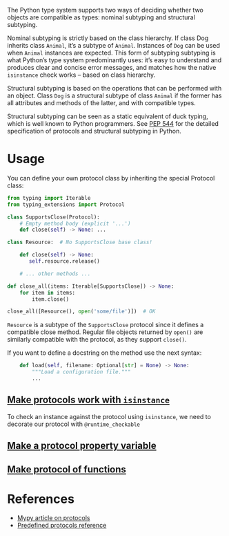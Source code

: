 The Python type system supports two ways of deciding whether two objects are compatible as types: nominal subtyping and structural subtyping.

Nominal subtyping is strictly based on the class hierarchy. If class Dog inherits class `Animal`, it’s a subtype of `Animal`. Instances of `Dog` can be used when `Animal` instances are expected. This form of subtyping subtyping is what Python’s type system predominantly uses: it’s easy to understand and produces clear and concise error messages, and matches how the native `isinstance` check works – based on class hierarchy.

Structural subtyping is based on the operations that can be performed with an object. Class `Dog` is a structural subtype of class `Animal` if the former has all attributes and methods of the latter, and with compatible types.

Structural subtyping can be seen as a static equivalent of duck typing, which is well known to Python programmers. See [PEP 544](https://peps.python.org/pep-0544/) for the detailed specification of protocols and structural subtyping in Python.
# Usage

You can define your own protocol class by inheriting the special Protocol class:

```python
from typing import Iterable
from typing_extensions import Protocol

class SupportsClose(Protocol):
    # Empty method body (explicit '...')
    def close(self) -> None: ...

class Resource:  # No SupportsClose base class!

    def close(self) -> None:
       self.resource.release()

    # ... other methods ...

def close_all(items: Iterable[SupportsClose]) -> None:
    for item in items:
        item.close()

close_all([Resource(), open('some/file')])  # OK
```

`Resource` is a subtype of the `SupportsClose` protocol since it defines a compatible close method. Regular file objects returned by `open()` are similarly compatible with the protocol, as they support `close()`.

If you want to define a docstring on the method use the next syntax:

```python
    def load(self, filename: Optional[str] = None) -> None:
        """Load a configuration file."""
        ...
```

## [Make protocols work with `isinstance`](https://mypy.readthedocs.io/en/stable/protocols.html#using-isinstance-with-protocols)
To check an instance against the protocol using `isinstance`, we need to decorate our protocol with `@runtime_checkable`

## [Make a protocol property variable](https://mypy.readthedocs.io/en/stable/protocols.html#invariance-of-protocol-attributes)

## [Make protocol of functions](https://mypy.readthedocs.io/en/stable/protocols.html#callback-protocols)

# References
- [Mypy article on protocols](https://mypy.readthedocs.io/en/stable/protocols.html)
- [Predefined protocols reference](https://mypy.readthedocs.io/en/stable/protocols.html#predefined-protocol-reference)
